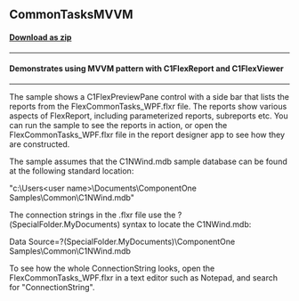 ## CommonTasksMVVM
#### [Download as zip](https://grapecity.github.io/DownGit/#/home?url=https://github.com/GrapeCity/ComponentOne-WPF-Samples/tree/master/NET_462/FlexReport/CS/CommonTasksMVVM)
____
#### Demonstrates using MVVM pattern with C1FlexReport and C1FlexViewer
____
The sample shows a C1FlexPreviewPane control with a side bar that lists the reports
from the FlexCommonTasks_WPF.flxr file. The reports show various aspects of FlexReport,
including parameterized reports, subreports etc. You can run the sample
to see the reports in action, or open the FlexCommonTasks_WPF.flxr file in the
report designer app to see how they are constructed.

The sample assumes that the C1NWind.mdb sample database can be found at the 
following standard location:

"c:\Users\<user name>\Documents\ComponentOne Samples\Common\C1NWind.mdb"

The connection strings in the .flxr file use the ?(SpecialFolder.MyDocuments)
syntax to locate the C1NWind.mdb:

Data Source=?(SpecialFolder.MyDocuments)\ComponentOne Samples\Common\C1NWind.mdb

To see how the whole ConnectionString looks, open the FlexCommonTasks_WPF.flxr in
a text editor such as Notepad, and search for "ConnectionString".
